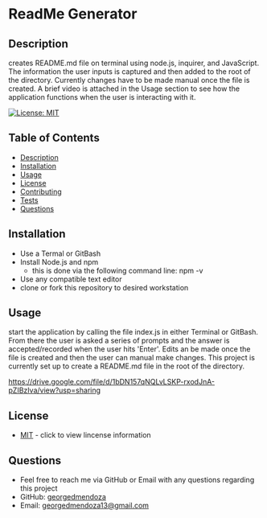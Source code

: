 # ReadMe Generator   
  ## Description 
  creates README.md file on terminal using node.js, inquirer, and JavaScript. The information the user inputs is captured and then added to the root of the directory. Currently changes have to be made manual once the file is created. A brief video is attached in the Usage section to see how the application functions when the user is interacting with it.


  [![License: MIT](https://img.shields.io/badge/License-MIT-yellow.svg)](https://opensource.org/licenses/MIT)
  ## Table of Contents
  - [Description](#description)
  - [Installation](#installation)
  - [Usage](#usage)
  - [License](#license)
  - [Contributing](#contributing)
  - [Tests](#tests)
  - [Questions](#questions)

  ## Installation 
  - Use a Termal or GitBash
  - Install Node.js and npm
    - this is done via the following command line: npm -v
  - Use any compatible text editor
  - clone or fork this repository to desired workstation

  ## Usage
  start the application by calling the file index.js in either Terminal or GitBash. From there the user is asked a series of prompts and the answer is accepted/recorded when the user hits 'Enter'. Edits an be made once the file is created and then the user can manual make changes. This project is currently set up to create a README.md file in the root of the directory.

  https://drive.google.com/file/d/1bDN157qNQLvLSKP-rxodJnA-pZIBzIva/view?usp=sharing
  
  ## License
  - [MIT](https://opensource.org/licenses/MIT) - click to view lincense information

  ## Questions
  - Feel free to reach me via GitHub or Email with any questions regarding this project
  - GitHub: [georgedmendoza](https://github.com/georgedmendoza)
  - Email: [georgedmendoza13@gmail.com](mailto:georgedmendoza13@gmail.com)

